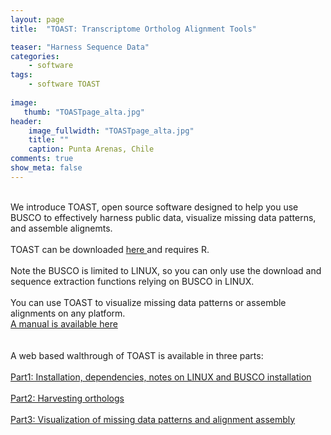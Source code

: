 ```yaml
---
layout: page
title:  "TOAST: Transcriptome Ortholog Alignment Tools"

teaser: "Harness Sequence Data"
categories:
    - software
tags:
    - software TOAST
    
image:
   thumb: "TOASTpage_alta.jpg"
header:
    image_fullwidth: "TOASTpage_alta.jpg"
    title: ""
    caption: Punta Arenas, Chile
comments: true
show_meta: false    
---
```

<br>
We introduce TOAST, open source software designed to help you use BUSCO to effectively harness public data, visualize missing data patterns, and assemble alignemts. 
<br>
<br>
TOAST can be downloaded <a href='https://github.com/carolinafishes/TOAST'>  here </a>and requires R. 
<br>
<br>
Note the BUSCO is limited to LINUX, so you can only use the download and sequence extraction functions relying on BUSCO in LINUX. 
<br>
<br>
You can use TOAST to visualize missing data patterns or assemble alignments on any platform.  
<br>
<img class="b30" src="https://carolinafishes.github.io/images/TOASTpage_alt2.jpg" alt="">
<br> 
<a href="http://carolinafishes.github.io/images/TOAST_manual.pdf"><en>A manual is available here</en></a>
<br>
<br> 
<br> A web based walthrough of TOAST is available in three parts:
<br>
<br>
<a href='http://carolinafishes.github.io/software/TOAST_manual/'>Part1: Installation, dependencies, notes on LINUX and BUSCO installation</a>
<br>
<br>
<a href='http://carolinafishes.github.io/software/TOAST_manual2/'>Part2: Harvesting orthologs</a>
<br>
<br>
<a href='http://carolinafishes.github.io/software/TOAST_manual3/'>Part3: Visualization of missing data patterns and alignment assembly</a>
